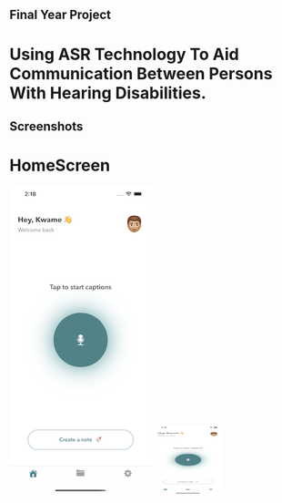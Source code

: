 ## Final Year Project

# Using ASR Technology To Aid Communication Between Persons With Hearing Disabilities.


## Screenshots
# HomeScreen
![](VR_App/Assets.xcassets/homeScreen.imageset/homeScreen.png)
<img src="VR_App/Assets.xcassets/homeScreen.imageset/homeScreen.png"  width="120" height="120">
